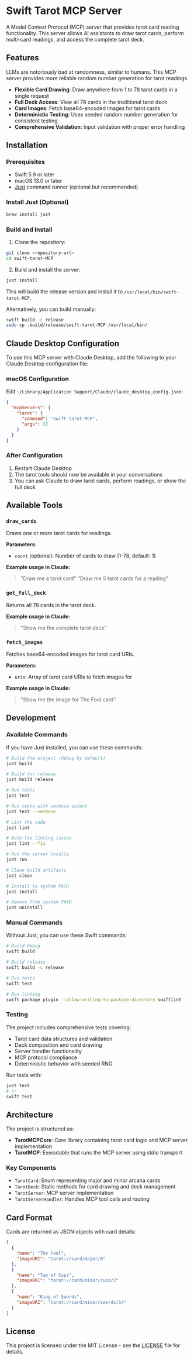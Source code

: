# Swift Tarot MCP Server

A Model Context Protocol (MCP) server that provides tarot card reading functionality. This server allows AI assistants to draw tarot cards, perform multi-card readings, and access the complete tarot deck.

## Features

LLMs are notoriously bad at randomness, similar to humans. This MCP server provides more reliable random number generation for tarot readings.

- **Flexible Card Drawing**: Draw anywhere from 1 to 78 tarot cards in a single request
- **Full Deck Access**: View all 78 cards in the traditional tarot deck
- **Card Images**: Fetch base64-encoded images for tarot cards
- **Deterministic Testing**: Uses seeded random number generation for consistent testing
- **Comprehensive Validation**: Input validation with proper error handling

## Installation

### Prerequisites

- Swift 5.9 or later
- macOS 13.0 or later
- [Just](https://github.com/casey/just) command runner (optional but recommended)

### Install Just (Optional)

```bash
brew install just
```

### Build and Install

1. Clone the repository:
```bash
git clone <repository-url>
cd swift-tarot-MCP
```

2. Build and install the server:
```bash
just install
```

This will build the release version and install it to `/usr/local/bin/swift-tarot-MCP`.

Alternatively, you can build manually:
```bash
swift build -c release
sudo cp .build/release/swift-tarot-MCP /usr/local/bin/
```

## Claude Desktop Configuration

To use this MCP server with Claude Desktop, add the following to your Claude Desktop configuration file:

### macOS Configuration

Edit `~/Library/Application Support/Claude/claude_desktop_config.json`:

```json
{
  "mcpServers": {
    "tarot": {
      "command": "swift-tarot-MCP",
      "args": []
    }
  }
}
```

### After Configuration

1. Restart Claude Desktop
2. The tarot tools should now be available in your conversations
3. You can ask Claude to draw tarot cards, perform readings, or show the full deck

## Available Tools

### `draw_cards`
Draws one or more tarot cards for readings.

**Parameters:**
- `count` (optional): Number of cards to draw (1-78, default: 1)

**Example usage in Claude:**
> "Draw me a tarot card"
> "Draw me 5 tarot cards for a reading"

### `get_full_deck`
Returns all 78 cards in the tarot deck.

**Example usage in Claude:**
> "Show me the complete tarot deck"

### `fetch_images`
Fetches base64-encoded images for tarot card URIs.

**Parameters:**
- `uris`: Array of tarot card URIs to fetch images for

**Example usage in Claude:**
> "Show me the image for The Fool card"

## Development

### Available Commands

If you have Just installed, you can use these commands:

```bash
# Build the project (debug by default)
just build

# Build for release
just build release

# Run tests
just test

# Run tests with verbose output
just test --verbose

# Lint the code
just lint

# Auto-fix linting issues
just lint --fix

# Run the server locally
just run

# Clean build artifacts
just clean

# Install to system PATH
just install

# Remove from system PATH
just uninstall
```

### Manual Commands

Without Just, you can use these Swift commands:

```bash
# Build debug
swift build

# Build release
swift build -c release

# Run tests
swift test

# Run linting
swift package plugin --allow-writing-to-package-directory swiftlint
```

### Testing

The project includes comprehensive tests covering:

- Tarot card data structures and validation
- Deck composition and card drawing
- Server handler functionality
- MCP protocol compliance
- Deterministic behavior with seeded RNG

Run tests with:
```bash
just test
# or
swift test
```

## Architecture

The project is structured as:

- **TarotMCPCore**: Core library containing tarot card logic and MCP server implementation
- **TarotMCP**: Executable that runs the MCP server using stdio transport

### Key Components

- `TarotCard`: Enum representing major and minor arcana cards
- `TarotDeck`: Static methods for card drawing and deck management
- `TarotServer`: MCP server implementation
- `TarotServerHandler`: Handles MCP tool calls and routing

## Card Format

Cards are returned as JSON objects with card details:

```json
[
  {
    "name": "The Fool",
    "imageURI": "tarot://card/major/0"
  },
  {
    "name": "Two of Cups",
    "imageURI": "tarot://card/minor/cups/2"
  },
  {
    "name": "King of Swords",
    "imageURI": "tarot://card/minor/swords/14"
  }
]
```

## License

This project is licensed under the MIT License - see the [LICENSE](LICENSE) file for details.
